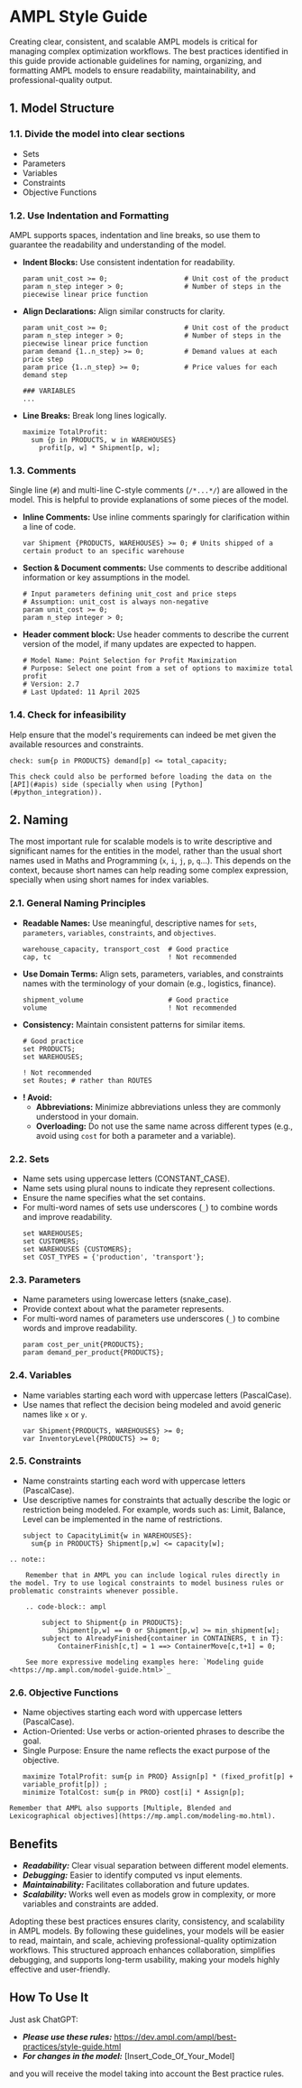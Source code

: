 # AMPL Style Guide

Creating clear, consistent, and scalable AMPL models is critical for managing complex optimization workflows. The best practices identified in this guide provide actionable guidelines for naming, organizing, and formatting AMPL models to ensure readability, maintainability, and professional-quality output.

## 1. Model Structure

### 1.1. Divide the model into clear sections

  - Sets
  - Parameters
  - Variables
  - Constraints
  - Objective Functions

### 1.2. Use Indentation and Formatting

AMPL supports spaces, indentation and line breaks, so use them to guarantee the readability and understanding of the model.

- **Indent Blocks:** Use consistent indentation for readability.
  ```ampl
  param unit_cost >= 0;                   # Unit cost of the product
  param n_step integer > 0;               # Number of steps in the piecewise linear price function
  ```
- **Align Declarations:** Align similar constructs for clarity.
    ```ampl
    param unit_cost >= 0;                   # Unit cost of the product
    param n_step integer > 0;               # Number of steps in the piecewise linear price function
    param demand {1..n_step} >= 0;          # Demand values at each price step
    param price {1..n_step} >= 0;           # Price values for each demand step
  
    ### VARIABLES
    ...
    ```
- **Line Breaks:** Break long lines logically.
  ```ampl
  maximize TotalProfit: 
    sum {p in PRODUCTS, w in WAREHOUSES}
      profit[p, w] * Shipment[p, w];
  ```

### 1.3. Comments

Single line (`#`) and multi-line C-style comments (`/*...*/`) are allowed in the model. This is helpful to provide explanations of some pieces of the model.

- **Inline Comments:** Use inline comments sparingly for clarification within a line of code.
  ```ampl
  var Shipment {PRODUCTS, WAREHOUSES} >= 0; # Units shipped of a certain product to an specific warehouse
  ```
- **Section & Document comments:** Use comments to describe additional information or key assumptions in the model.
  ```ampl
  # Input parameters defining unit_cost and price steps
  # Assumption: unit_cost is always non-negative
  param unit_cost >= 0;                   
  param n_step integer > 0;
  ```

- **Header comment block:** Use header comments to describe the current version of the model, if many updates are expected to happen.
  ```ampl
  # Model Name: Point Selection for Profit Maximization
  # Purpose: Select one point from a set of options to maximize total profit
  # Version: 2.7
  # Last Updated: 11 April 2025
  ```

### 1.4. Check for infeasibility

Help ensure that the model's requirements can indeed be met given the available resources and constraints.
  ```ampl
  check: sum{p in PRODUCTS} demand[p] <= total_capacity;
  ```

```{note}
This check could also be performed before loading the data on the [API](#apis) side (specially when using [Python](#python_integration)).
```

## 2. Naming

The most important rule for scalable models is to write descriptive and significant names for the entities in the model, rather than the usual short names used in Maths and Programming (`x`, `i`, `j`, `p`, `q`...). This depends on the context, because short names can help reading some complex expression, specially when using short names for index variables.

### 2.1. General Naming Principles

- **Readable Names:** Use meaningful, descriptive names for `sets`, `parameters`, `variables`, `constraints`, and `objectives`.    
  ```ampl
  warehouse_capacity, transport_cost  # Good practice
  cap, tc                             ! Not recommended
  ```
- **Use Domain Terms:** Align sets, parameters, variables, and constraints names with the terminology of your domain (e.g., logistics, finance).  
  ```ampl
  shipment_volume                     # Good practice
  volume                              ! Not recommended
  ```
- **Consistency:** Maintain consistent patterns for similar items.  
  ```ampl
  # Good practice
  set PRODUCTS;
  set WAREHOUSES;
  
  ! Not recommended  
  set Routes; # rather than ROUTES
  ```
- **! Avoid:**
  - **Abbreviations:** Minimize abbreviations unless they are commonly understood in your domain.
  - **Overloading:** Do not use the same name across different types (e.g., avoid using `cost` for both a parameter and a variable).

### 2.2. Sets

- Name sets using uppercase letters (CONSTANT_CASE).
- Name sets using plural nouns to indicate they represent collections.
- Ensure the name specifies what the set contains.
- For multi-word names of sets use underscores (`_`) to combine words and improve readability.
  ```ampl
  set WAREHOUSES;
  set CUSTOMERS;
  set WAREHOUSES {CUSTOMERS};
  set COST_TYPES = {'production', 'transport'};
  ```

### 2.3. Parameters

- Name parameters using lowercase letters (snake_case).
- Provide context about what the parameter represents.
- For multi-word names of parameters use underscores (`_`) to combine words and improve readability.
  ```ampl
  param cost_per_unit{PRODUCTS};
  param demand_per_product{PRODUCTS};
  ```

### 2.4. Variables

- Name variables starting each word with uppercase letters (PascalCase).
- Use names that reflect the decision being modeled and avoid generic names like `x` or `y`.
  ```ampl
  var Shipment{PRODUCTS, WAREHOUSES} >= 0;
  var InventoryLevel{PRODUCTS} >= 0;
  ```

### 2.5. Constraints

- Name constraints starting each word with uppercase letters (PascalCase).
- Use descriptive names for constraints that actually describe the logic or restriction being modeled. For example, words such as: Limit, Balance, Level can be implemented in the name of restrictions.
  ```ampl
  subject to CapacityLimit{w in WAREHOUSES}: 
    sum{p in PRODUCTS} Shipment[p,w] <= capacity[w];
  ```

```{eval-rst}
.. note::

    Remember that in AMPL you can include logical rules directly in the model. Try to use logical constraints to model business rules or problematic constraints whenever possible.

    .. code-block:: ampl
        
        subject to Shipment{p in PRODUCTS}: 
            Shipment[p,w] == 0 or Shipment[p,w] >= min_shipment[w];
        subject to AlreadyFinished{container in CONTAINERS, t in T}:
            ContainerFinish[c,t] = 1 ==> ContainerMove[c,t+1] = 0;

    See more expressive modeling examples here: `Modeling guide <https://mp.ampl.com/model-guide.html>`_
```

### 2.6. Objective Functions

- Name objectives starting each word with uppercase letters (PascalCase).
- Action-Oriented: Use verbs or action-oriented phrases to describe the goal.
- Single Purpose: Ensure the name reflects the exact purpose of the objective.
  ```ampl
  maximize TotalProfit: sum{p in PROD} Assign[p] * (fixed_profit[p] + variable_profit[p]) ;
  minimize TotalCost: sum{p in PROD} cost[i] * Assign[p];
  ```

```{note}
Remember that AMPL also supports [Multiple, Blended and Lexicographical objectives](https://mp.ampl.com/modeling-mo.html).
``` 

## Benefits

- ***Readability:*** Clear visual separation between different model elements.
- ***Debugging:*** Easier to identify computed vs input elements.
- ***Maintainability:*** Facilitates collaboration and future updates.
- ***Scalability:*** Works well even as models grow in complexity, or more variables and constraints are added.

Adopting these best practices ensures clarity, consistency, and scalability in AMPL models. By following these guidelines, your models will be easier to read, maintain, and scale, achieving professional-quality optimization workflows. This structured approach enhances collaboration, simplifies debugging, and supports long-term usability, making your models highly effective and user-friendly.

## How To Use It

Just ask ChatGPT:
- ***Please use these rules:*** https://dev.ampl.com/ampl/best-practices/style-guide.html
- ***For changes in the model:*** [Insert_Code_Of_Your_Model]

and you will receive the model taking into account the Best practice rules.
